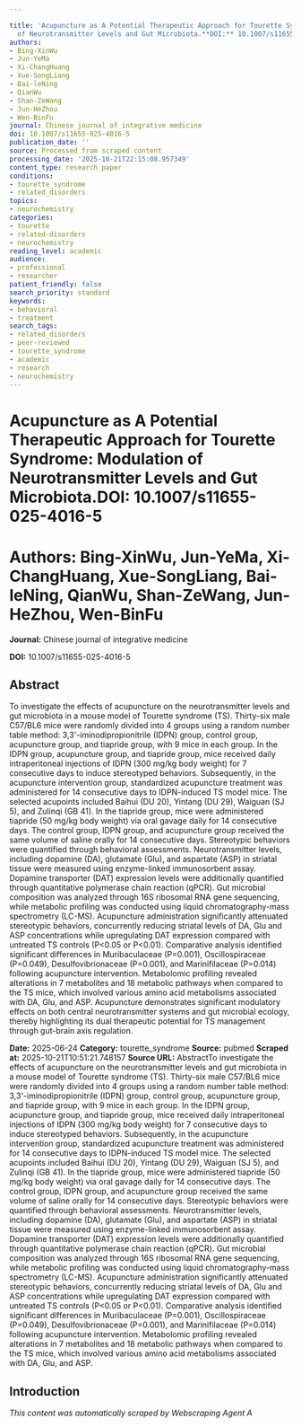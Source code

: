 ```yaml
---

title: 'Acupuncture as A Potential Therapeutic Approach for Tourette Syndrome: Modulation
  of Neurotransmitter Levels and Gut Microbiota.**DOI:** 10.1007/s11655-025-4016-5'
authors:
- Bing-XinWu
- Jun-YeMa
- Xi-ChangHuang
- Xue-SongLiang
- Bai-leNing
- QianWu
- Shan-ZeWang
- Jun-HeZhou
- Wen-BinFu
journal: Chinese journal of integrative medicine
doi: 10.1007/s11655-025-4016-5
publication_date: ''
source: Processed from scraped content
processing_date: '2025-10-21T22:15:08.957349'
content_type: research_paper
conditions:
- tourette_syndrome
- related_disorders
topics:
- neurochemistry
categories:
- tourette
- related-disorders
- neurochemistry
reading_level: academic
audience:
- professional
- researcher
patient_friendly: false
search_priority: standard
keywords:
- behavioral
- treatment
search_tags:
- related_disorders
- peer-reviewed
- tourette_syndrome
- academic
- research
- neurochemistry
---
```




# Acupuncture as A Potential Therapeutic Approach for Tourette Syndrome: Modulation of Neurotransmitter Levels and Gut Microbiota.**DOI:** 10.1007/s11655-025-4016-5

# **Authors:** Bing-XinWu, Jun-YeMa, Xi-ChangHuang, Xue-SongLiang, Bai-leNing, QianWu, Shan-ZeWang, Jun-HeZhou, Wen-BinFu

**Journal:** Chinese journal of integrative medicine

**DOI:** 10.1007/s11655-025-4016-5

## Abstract

To investigate the effects of acupuncture on the neurotransmitter levels and gut microbiota in a mouse model of Tourette syndrome (TS).
Thirty-six male C57/BL6 mice were randomly divided into 4 groups using a random number table method: 3,3'-iminodipropionitrile (IDPN) group, control group, acupuncture group, and tiapride group, with 9 mice in each group. In the IDPN group, acupuncture group, and tiapride group, mice received daily intraperitoneal injections of IDPN (300 mg/kg body weight) for 7 consecutive days to induce stereotyped behaviors. Subsequently, in the acupuncture intervention group, standardized acupuncture treatment was administered for 14 consecutive days to IDPN-induced TS model mice. The selected acupoints included Baihui (DU 20), Yintang (DU 29), Waiguan (SJ 5), and Zulinqi (GB 41). In the tiapride group, mice were administered tiapride (50 mg/kg body weight) via oral gavage daily for 14 consecutive days. The control group, IDPN group, and acupuncture group received the same volume of saline orally for 14 consecutive days. Stereotypic behaviors were quantified through behavioral assessments. Neurotransmitter levels, including dopamine (DA), glutamate (Glu), and aspartate (ASP) in striatal tissue were measured using enzyme-linked immunosorbent assay. Dopamine transporter (DAT) expression levels were additionally quantified through quantitative polymerase chain reaction (qPCR). Gut microbial composition was analyzed through 16S ribosomal RNA gene sequencing, while metabolic profiling was conducted using liquid chromatography-mass spectrometry (LC-MS).
Acupuncture administration significantly attenuated stereotypic behaviors, concurrently reducing striatal levels of DA, Glu and ASP concentrations while upregulating DAT expression compared with untreated TS controls (P<0.05 or P<0.01). Comparative analysis identified significant differences in Muribaculaceae (P=0.001), Oscillospiraceae (P=0.049), Desulfovibrionaceae (P=0.001), and Marinifilaceae (P=0.014) following acupuncture intervention. Metabolomic profiling revealed alterations in 7 metabolites and 18 metabolic pathways when compared to the TS mice, which involved various amino acid metabolisms associated with DA, Glu, and ASP.
Acupuncture demonstrates significant modulatory effects on both central neurotransmitter systems and gut microbial ecology, thereby highlighting its dual therapeutic potential for TS management through gut-brain axis regulation.

**Date:** 2025-06-24
**Category:** tourette_syndrome
**Source:** pubmed
**Scraped at:** 2025-10-21T10:51:21.748157
**Source URL:**  AbstractTo investigate the effects of acupuncture on the neurotransmitter levels and gut microbiota in a mouse model of Tourette syndrome (TS).
Thirty-six male C57/BL6 mice were randomly divided into 4 groups using a random number table method: 3,3'-iminodipropionitrile (IDPN) group, control group, acupuncture group, and tiapride group, with 9 mice in each group. In the IDPN group, acupuncture group, and tiapride group, mice received daily intraperitoneal injections of IDPN (300 mg/kg body weight) for 7 consecutive days to induce stereotyped behaviors. Subsequently, in the acupuncture intervention group, standardized acupuncture treatment was administered for 14 consecutive days to IDPN-induced TS model mice. The selected acupoints included Baihui (DU 20), Yintang (DU 29), Waiguan (SJ 5), and Zulinqi (GB 41). In the tiapride group, mice were administered tiapride (50 mg/kg body weight) via oral gavage daily for 14 consecutive days. The control group, IDPN group, and acupuncture group received the same volume of saline orally for 14 consecutive days. Stereotypic behaviors were quantified through behavioral assessments. Neurotransmitter levels, including dopamine (DA), glutamate (Glu), and aspartate (ASP) in striatal tissue were measured using enzyme-linked immunosorbent assay. Dopamine transporter (DAT) expression levels were additionally quantified through quantitative polymerase chain reaction (qPCR). Gut microbial composition was analyzed through 16S ribosomal RNA gene sequencing, while metabolic profiling was conducted using liquid chromatography-mass spectrometry (LC-MS).
Acupuncture administration significantly attenuated stereotypic behaviors, concurrently reducing striatal levels of DA, Glu and ASP concentrations while upregulating DAT expression compared with untreated TS controls (P<0.05 or P<0.01). Comparative analysis identified significant differences in Muribaculaceae (P=0.001), Oscillospiraceae (P=0.049), Desulfovibrionaceae (P=0.001), and Marinifilaceae (P=0.014) following acupuncture intervention. Metabolomic profiling revealed alterations in 7 metabolites and 18 metabolic pathways when compared to the TS mice, which involved various amino acid metabolisms associated with DA, Glu, and ASP.
## Introduction
*This content was automatically scraped by Webscraping Agent A*